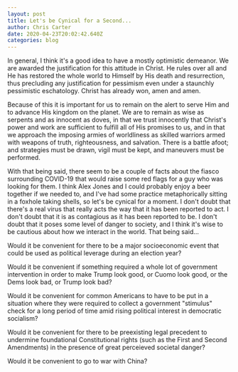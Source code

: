 ```yaml
---
layout: post
title: Let's be Cynical for a Second...
author: Chris Carter
date: 2020-04-23T20:02:42.640Z
categories: blog
---
```

In general, I think it's a good idea to have a mostly optimistic demeanor. We are awarded the justification for this attitude in Christ. He rules over all and He has restored the whole world to Himself by His death and resurrection, thus precluding any justification for pessimism even under a staunchly pessimistic eschatology. Christ has already won, amen and amen.

Because of this it is important for us to remain on the alert to serve Him and to advance His kingdom on the planet. We are to remain as wise as serpents and as innocent as doves, in that we trust innocently that Christ's power and work are sufficient to fulfill all of His promises to us, and in that we approach the imposing armies of worldliness as skilled warriors armed with weapons of truth, righteousness, and salvation. There is a battle afoot; and strategies must be drawn, vigil must be kept, and maneuvers must be performed. 

With that being said, there seem to be a couple of facts about the fiasco surrounding COVID-19 that would raise some red flags for a guy who was looking for them. I think Alex Jones and I could probably enjoy a beer together if we needed to, and I've had some practice metaphorically sitting in a foxhole taking shells, so let's be cynical for a moment. I don't doubt that there's a real virus that really acts the way that it has been reported to act. I don't doubt that it is as contagious as it has been reported to be. I don't doubt that it poses some level of danger to society, and I think it's wise to be cautious about how we interact in the world. That being said... 

Would it be convenient for there to be a major socioeconomic event that could be used as political leverage during an election year? 

Would it be convenient if something required a whole lot of government intervention in order to make Trump look good, or Cuomo look good, or the Dems look bad, or Trump look bad? 

Would it be convenient for common Americans to have to be put in a situation where they were required to collect a government "stimulus" check for a long period of time amid rising political interest in democratic socialism? 

Would it be convenient for there to be preexisting legal precedent to undermine foundational Constitutional rights (such as the First and Second Amendments) in the presence of great perceieved societal danger? 

Would it be convenient to go to war with China?